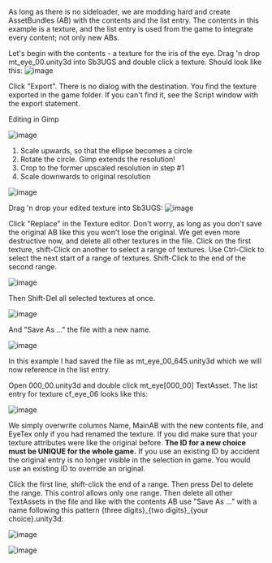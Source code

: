 As long as there is no sideloader, we are modding hard and create AssetBundles (AB) with the contents and the list entry. The contents in this example is a texture, and the list entry is used from the game to integrate every content; not only new ABs.

Let's begin with the contents - a texture for the iris of the eye. Drag 'n drop mt_eye_00.unity3d into Sb3UGS and double click a texture. Should look like this:
![image](https://github.com/enimaroah-cubic/Sb3UGS/assets/104311725/b567cdfd-bf98-410e-80e2-a6fea10dedff)

Click "Export". There is no dialog with the destination. You find the texture exported in the game folder. If you can't find it, see the Script window with the export statement.

Editing in Gimp

![image](https://github.com/enimaroah-cubic/Sb3UGS/assets/104311725/742cb47c-2121-4068-a95d-114dcbd629bb)
1. Scale upwards, so that the ellipse becomes a circle
2. Rotate the circle. Gimp extends the resolution!
3. Crop to the former upscaled resolution in step #1
4. Scale downwards to original resolution

![image](https://github.com/enimaroah-cubic/Sb3UGS/assets/104311725/eb2c6208-252d-423d-a8a3-0ef26040b5c5)


Drag 'n drop your edited texture into Sb3UGS:
![image](https://github.com/enimaroah-cubic/Sb3UGS/assets/104311725/c9b5a3db-b67e-4fa7-afee-6883992a2ef9)

Click "Replace" in the Texture editor. Don't worry, as long as you don't save the original AB like this you won't lose the original. We get even more destructive now, and delete all other textures in the file. Click on the first texture, shift-Click on another to select a range of textures. Use Ctrl-Click to select the next start of a range of textures. Shift-Click to the end of the second range. 

![image](https://github.com/enimaroah-cubic/Sb3UGS/assets/104311725/e3b585e3-4dfa-4e20-9575-b63deecf6a4d) 

Then Shift-Del all selected textures at once. 

![image](https://github.com/enimaroah-cubic/Sb3UGS/assets/104311725/5e60c167-f4a4-48c6-ac05-d0b5a0a66734) 

And "Save As ..." the file with a new name. 

![image](https://github.com/enimaroah-cubic/Sb3UGS/assets/104311725/2d4a02cf-2f4f-4818-bc5c-192a95ccdbd0) 

In this example I had saved the file as mt_eye_00_645.unity3d which we will now reference in the list entry.

Open 000_00.unity3d and double click mt_eye[000_00] TextAsset. The list entry for texture cf_eye_06 looks like this:

![image](https://github.com/enimaroah-cubic/Sb3UGS/assets/104311725/6bf07283-1f46-416d-b4c3-7c6b24cd2c4b)

We simply overwrite columns Name, MainAB with the new contents file, and EyeTex only if you had renamed the texture. If you did make sure that your texture attributes were like the original before.
**The ID for a new choice must be UNIQUE for the whole game.** If you use an existing ID by accident the original entry is no longer visible in the selection in game. You would use an existing ID to override an original.

Click the first line, shift-click the end of a range. Then press Del to delete the range. This control allows only one range.
Then delete all other TextAssets in the file and like with the contents AB use "Save As ..." with a name following this pattern {three digits}\_{two digits}\_{your choice}.unity3d:

![image](https://github.com/enimaroah-cubic/Sb3UGS/assets/104311725/17b89052-2b3f-4dae-9d04-5c5e3a8a857c)

![image](https://github.com/enimaroah-cubic/Sb3UGS/assets/104311725/ab9523e1-2b60-4f26-97ea-8d9b6233e898)

